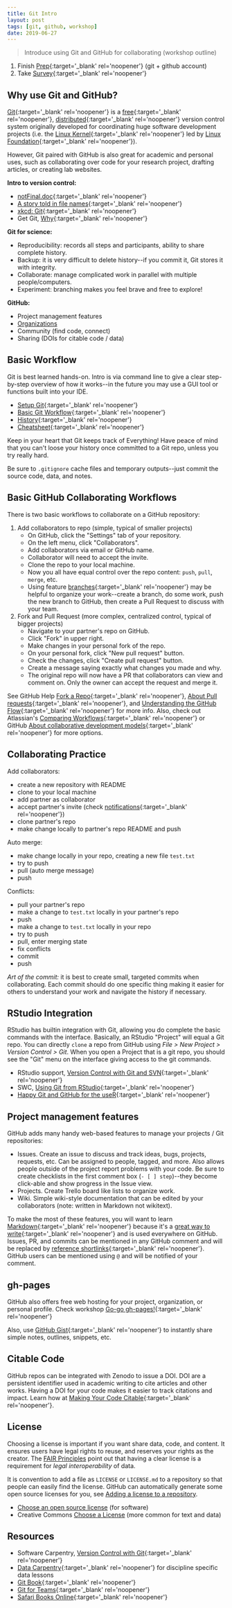 ```yaml
---
title: Git Intro
layout: post
tags: [git, github, workshop]
date: 2019-06-27
---
```


> Introduce using Git and GitHub for collaborating (workshop outline)

1. Finish [Prep](https://evanwill.github.io/get-git/0-prep.html){:target='_blank' rel='noopener'} (git + github account)
2. Take [Survey](https://docs.google.com/forms/d/e/1FAIpQLSeC0XH3vHOAOU9gSMmkdTGrND8PN0AAIo6f5PL5WOAXRWMjNg/viewform?usp=sf_link){:target='_blank' rel='noopener'}

## Why use Git and GitHub?

[Git](https://git-scm.com/){:target='_blank' rel='noopener'} is a [free](https://www.gnu.org/philosophy/free-sw.en.html){:target='_blank' rel='noopener'}, [distributed](https://en.wikipedia.org/wiki/Distributed_version_control){:target='_blank' rel='noopener'} version control system originally developed for coordinating huge software development projects (i.e. the [Linux Kernel](https://www.kernel.org/){:target='_blank' rel='noopener'} led by [Linux Foundation](https://www.linuxfoundation.org/about){:target='_blank' rel='noopener'}). 

However, Git paired with GitHub is also great for academic and personal uses, such as collaborating over code for your research project, drafting articles, or creating lab websites.

**Intro to version control:**

- [notFinal.doc](http://www.phdcomics.com/comics/archive.php?comicid=1531){:target='_blank' rel='noopener'}
- [A story told in file names](http://phdcomics.com/comics/archive.php?comicid=1323){:target='_blank' rel='noopener'}
- [xkcd: Git](https://xkcd.com/1597/){:target='_blank' rel='noopener'}
- Get Git, [Why](https://uidaholib.github.io/get-git/1why.html){:target='_blank' rel='noopener'}

**Git for science:**

- Reproducibility: records all steps and participants, ability to share complete history.
- Backup: it is very difficult to delete history--if you commit it, Git stores it with integrity.
- Collaborate: manage complicated work in parallel with multiple people/computers.
- Experiment: branching makes you feel brave and free to explore!

**GitHub:**

- Project management features
- [Organizations](https://evanwill.github.io/_drafts/notes/github-org.html)
- Community (find code, connect)
- Sharing (DOIs for citable code / data)

## Basic Workflow

Git is best learned hands-on. 
Intro is via command line to give a clear step-by-step overview of how it works--in the future you may use a GUI tool or functions built into your IDE.

- [Setup Git](https://evanwill.github.io/get-git/2-setup.html){:target='_blank' rel='noopener'}
- [Basic Git Workflow](https://evanwill.github.io/get-git/3-workflow.html){:target='_blank' rel='noopener'}
- [History](https://evanwill.github.io/get-git/4-history.html){:target='_blank' rel='noopener'}
- [Cheatsheet](https://evanwill.github.io/get-git/cheatsheet.html){:target='_blank' rel='noopener'}

Keep in your heart that Git keeps track of Everything! 
Have peace of mind that you can't loose your history once committed to a Git repo, unless you try really hard.

Be sure to `.gitignore` cache files and temporary outputs--just commit the source code, data, and notes.

## Basic GitHub Collaborating Workflows 

There is two basic workflows to collaborate on a GitHub repository:

1. Add collaborators to repo (simple, typical of smaller projects)
    - On GitHub, click the "Settings" tab of your repository.
    - On the left menu, click "Collaborators".
    - Add collaborators via email or GitHub name.
    - Collaborator will need to accept the invite.
    - Clone the repo to your local machine.
    - Now you all have equal control over the repo content: `push`, `pull`, `merge`, etc. 
    - Using feature [branches](https://git-scm.com/book/en/v2/Git-Branching-Branches-in-a-Nutshell){:target='_blank' rel='noopener'} may be helpful to organize your work--create a branch, do some work, push the new branch to GitHub, then create a Pull Request to discuss with your team.
2. Fork and Pull Request (more complex, centralized control, typical of bigger projects)
    - Navigate to your partner's repo on GitHub.
    - Click "Fork" in upper right.
    - Make changes in your personal fork of the repo.
    - On your personal fork, click "New pull request" button.
    - Check the changes, click "Create pull request" button.
    - Create a message saying exactly what changes you made and why.
    - The original repo will now have a PR that collaborators can view and comment on. Only the owner can accept the request and merge it.

See GitHub Help [Fork a Repo](https://help.github.com/articles/fork-a-repo/){:target='_blank' rel='noopener'}, [About Pull requests](https://help.github.com/articles/about-pull-requests/){:target='_blank' rel='noopener'}, and [Understanding the GitHub Flow](https://guides.github.com/introduction/flow/){:target='_blank' rel='noopener'} for more info.
Also, check out Atlassian's [Comparing Workflows](https://www.atlassian.com/git/tutorials/comparing-workflows){:target='_blank' rel='noopener'} or GitHub [About collaborative development models](https://help.github.com/en/articles/about-collaborative-development-models){:target='_blank' rel='noopener'} for more options.

## Collaborating Practice

Add collaborators:

- create a new repository with README
- clone to your local machine 
- add partner as collaborator
- accept partner's invite (check [notifications](https://github.com/notifications){:target='_blank' rel='noopener'}) 
- clone partner's repo 
- make change locally to partner's repo README and push

Auto merge:

- make change locally in your repo, creating a new file `test.txt`
- try to push
- pull (auto merge message)
- push

Conflicts:

- pull your partner's repo
- make a change to `test.txt` locally in your partner's repo
- push
- make a change to `test.txt` locally in your repo
- try to push
- pull, enter merging state
- fix conflicts
- commit
- push

*Art of the commit:* it is best to create small, targeted commits when collaborating.
Each commit should do one specific thing making it easier for others to understand your work and navigate the history if necessary.

## RStudio Integration

RStudio has builtin integration with Git, allowing you do complete the basic commands with the interface.
Basically, an RStudio "Project" will equal a Git repo. 
You can directly `clone` a repo from GitHub using *File > New Project > Version Control > Git*.
When you open a Project that is a git repo, you should see the "Git" menu on the interface giving access to the git commands.

- RStudio support, [Version Control with Git and SVN](https://support.rstudio.com/hc/en-us/articles/200532077-Version-Control-with-Git-and-SVN){:target='_blank' rel='noopener'}
- SWC, [Using Git from RStudio](https://swcarpentry.github.io/git-novice/14-supplemental-rstudio/index.html){:target='_blank' rel='noopener'}
- [Happy Git and GitHub for the useR](https://happygitwithr.com/){:target='_blank' rel='noopener'}

## Project management features

GitHub adds many handy web-based features to manage your projects / Git repositories:

- Issues. Create an issue to discuss and track ideas, bugs, projects, requests, etc. Can be assigned to people, tagged, and more. Also allows people outside of the project report problems with your code. Be sure to create checklists in the first comment box (`- [ ] step`)--they become click-able and show progress in the Issue view.
- Projects. Create Trello board like lists to organize work.
- Wiki. Simple wiki-style documentation that can be edited by your collaborators (note: written in Markdown not wikitext).

To make the most of these features, you will want to learn [Markdown](https://help.github.com/articles/basic-writing-and-formatting-syntax/){:target='_blank' rel='noopener'} because it's a [great way to write](https://evanwill.github.io/_drafts/notes/writing-markdown.html){:target='_blank' rel='noopener'} and is used everywhere on GitHub.
Issues, PR, and commits can be mentioned in any GitHub comment and will be replaced by [reference shortlinks](https://help.github.com/articles/autolinked-references-and-urls/){:target='_blank' rel='noopener'}. 
GitHub users can be mentioned using `@` and will be notified of your comment.

## gh-pages

GitHub also offers free web hosting for your project, organization, or personal profile.
Check workshop [Go-go gh-pages!](https://evanwill.github.io/go-go-ghpages/){:target='_blank' rel='noopener'}

Also, use [GitHub Gist](https://gist.github.com/){:target='_blank' rel='noopener'} to instantly share simple notes, outlines, snippets, etc.

## Citable Code 

GitHub repos can be integrated with Zenodo to issue a DOI. 
DOI are a persistent identifier used in academic writing to cite articles and other works. 
Having a DOI for your code makes it easier to track citations and impact. 
Learn how at [Making Your Code Citable](https://guides.github.com/activities/citable-code/){:target='_blank' rel='noopener'}.

## License

Choosing a license is important if you want share data, code, and content. 
It ensures users have legal rights to reuse, and reserves your rights as the creator.
The [FAIR Principles](https://www.go-fair.org/fair-principles/r1-1-metadata-released-clear-accessible-data-usage-license/) point out that having a clear license is a requirement for *legal interoperability* of data.

It is convention to add a file as `LICENSE` or `LICENSE.md` to a repository so that people can easily find the license. 
GitHub can automatically generate some open source licenses for you, see [Adding a license to a repository](https://help.github.com/en/articles/adding-a-license-to-a-repository).

- [Choose an open source license](https://choosealicense.com/) (for software)
- Creative Commons [Choose a License](https://creativecommons.org/choose/) (more common for text and data)

## Resources

- Software Carpentry, [Version Control with Git](https://swcarpentry.github.io/git-novice/){:target='_blank' rel='noopener'}
- [Data Carpentry](https://www.datacarpentry.org/lessons/){:target='_blank' rel='noopener'} for discipline specific data lessons
- [Git Book](https://git-scm.com/book){:target='_blank' rel='noopener'}
- [Git for Teams](http://gitforteams.com/){:target='_blank' rel='noopener'}
- [Safari Books Online](https://uidaho.idm.oclc.org/login?url=https://www.oreilly.com/library/view/temporary-access/){:target='_blank' rel='noopener'}
